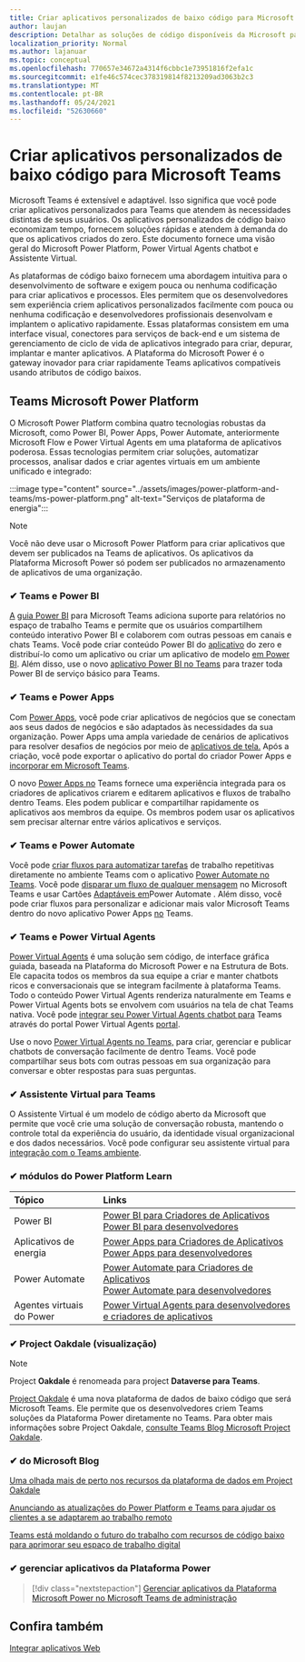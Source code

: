 ```yaml
---
title: Criar aplicativos personalizados de baixo código para Microsoft Teams
author: laujan
description: Detalhar as soluções de código disponíveis da Microsoft para Teams
localization_priority: Normal
ms.author: lajanuar
ms.topic: conceptual
ms.openlocfilehash: 770657e34672a4314f6cbbc1e73951816f2efa1c
ms.sourcegitcommit: e1fe46c574cec378319814f8213209ad3063b2c3
ms.translationtype: MT
ms.contentlocale: pt-BR
ms.lasthandoff: 05/24/2021
ms.locfileid: "52630660"
---
```

# <a name="create-low-code-custom-apps-for-microsoft-teams"></a>Criar aplicativos personalizados de baixo código para Microsoft Teams

Microsoft Teams é extensível e adaptável. Isso significa que você pode criar aplicativos personalizados para Teams que atendem às necessidades distintas de seus usuários. Os aplicativos personalizados de código baixo economizam tempo, fornecem soluções rápidas e atendem à demanda do que os aplicativos criados do zero. Este documento fornece uma visão geral do Microsoft Power Platform, Power Virtual Agents chatbot e Assistente Virtual.

As plataformas de código baixo fornecem uma abordagem intuitiva para o desenvolvimento de software e exigem pouca ou nenhuma codificação para criar aplicativos e processos. Eles permitem que os desenvolvedores sem experiência criem aplicativos personalizados facilmente com pouca ou nenhuma codificação e desenvolvedores profissionais desenvolvam e implantem o aplicativo rapidamente. Essas plataformas consistem em uma interface visual, conectores para serviços de back-end e um sistema de gerenciamento de ciclo de vida de aplicativos integrado para criar, depurar, implantar e manter aplicativos. A Plataforma do Microsoft Power é o gateway inovador para criar rapidamente Teams aplicativos compatíveis usando atributos de código baixos.

## <a name="teams-and-microsoft-power-platform"></a>Teams Microsoft Power Platform

O Microsoft Power Platform combina quatro tecnologias robustas da Microsoft, como Power BI, Power Apps, Power Automate, anteriormente Microsoft Flow e Power Virtual Agents em uma plataforma de aplicativos poderosa. Essas tecnologias permitem criar soluções, automatizar processos, analisar dados e criar agentes virtuais em um ambiente unificado e integrado:

:::image type="content" source="../assets/images/power-platform-and-teams/ms-power-platform.png" alt-text="Serviços de plataforma de energia":::

> [!NOTE]
> Você não deve usar o Microsoft Power Platform para criar aplicativos que devem ser publicados na Teams de aplicativos. Os aplicativos da Plataforma Microsoft Power só podem ser publicados no armazenamento de aplicativos de uma organização.

### <a name="-teams-and-power-bi"></a>✔ Teams e Power BI

[A](/power-bi/collaborate-share/service-embed-report-microsoft-teams) [guia Power BI](https://powerbi.microsoft.com/blog/announcing-new-power-bi-tab-for-microsoft-teams/) para Microsoft Teams adiciona suporte para relatórios no espaço de trabalho Teams e permite que os [](/power-bi/collaborate-share/service-collaborate-microsoft-teams) usuários compartilhem conteúdo interativo Power BI e colaborem com outras pessoas em canais e chats Teams. Você pode criar conteúdo Power BI do [aplicativo](/power-bi/collaborate-share/service-create-distribute-apps) do zero e distribuí-lo como um aplicativo ou criar um aplicativo de modelo [em Power BI](/power-bi/connect-data/service-template-apps-create). Além disso, use o novo [aplicativo Power BI no Teams](https://go.microsoft.com/fwlink/?linkid=2143643) para trazer toda Power BI de serviço básico para Teams.

### <a name="-teams-and-power-apps"></a>✔ Teams e Power Apps

Com [Power Apps](/powerapps/powerapps-overview), você pode criar aplicativos de negócios que se conectam aos seus dados de negócios e são adaptados às necessidades da sua organização.  Power Apps uma ampla variedade de cenários de aplicativos para resolver desafios de negócios por meio de [aplicativos de tela.](/powerapps/maker/#canvas-apps) Após a criação, você pode exportar o aplicativo do portal do criador Power Apps e [incorporar em Microsoft Teams](/power-platform/admin/embed-app-teams).

O novo [Power Apps no](https://go.microsoft.com/fwlink/?linkid=2143374) Teams fornece uma experiência integrada para os criadores de aplicativos criarem e editarem aplicativos e fluxos de trabalho dentro Teams. Eles podem publicar e compartilhar rapidamente os aplicativos aos membros da equipe. Os membros podem usar os aplicativos sem precisar alternar entre vários aplicativos e serviços.

### <a name="-teams-and-power-automate"></a>✔ Teams e Power Automate

Você pode [criar fluxos para automatizar tarefas](https://flow.microsoft.com/connectors/shared_teams/microsoft-teams/) de trabalho repetitivas diretamente no ambiente Teams com o aplicativo [Power Automate no Teams](/power-automate/flows-teams). Você pode [disparar um fluxo de qualquer mensagem](/power-automate/trigger-flow-teams-message) no Microsoft Teams e usar Cartões [Adaptáveis em](/power-automate/create-adaptive-cards)Power Automate . Além disso, você pode criar fluxos para personalizar e adicionar mais valor Microsoft Teams dentro do novo aplicativo Power Apps [no](https://go.microsoft.com/fwlink/?linkid=2143539) Teams.

### <a name="-teams-and-power-virtual-agents"></a>✔ Teams e Power Virtual Agents

[Power Virtual Agents](/power-virtual-agents/fundamentals-what-is-power-virtual-agents) é uma solução sem código, de interface gráfica guiada, baseada na Plataforma do Microsoft Power e na Estrutura de Bots. Ele capacita todos os membros da sua equipe a criar e manter chatbots ricos e conversacionais que se integram facilmente à plataforma Teams. Todo o conteúdo Power Virtual Agents renderiza naturalmente em Teams e Power Virtual Agents bots se envolvem com usuários na tela de chat Teams nativa. Você pode [integrar seu Power Virtual Agents chatbot para](/power-virtual-agents/publication-add-bot-to-microsoft-teams) Teams através do portal Power Virtual Agents [portal](https://powervirtualagents.microsoft.com).

Use o novo [Power Virtual Agents no Teams,](https://aka.ms/pva-teams-docs) para criar, gerenciar e publicar chatbots de conversação facilmente de dentro Teams. Você pode compartilhar seus bots com outras pessoas em sua organização para conversar e obter respostas para suas perguntas.

### <a name="-virtual-assistant-for-teams"></a>✔ Assistente Virtual para Teams

O Assistente Virtual é um modelo de código aberto da Microsoft que permite que você crie uma solução de conversação robusta, mantendo o controle total da experiência do usuário, da identidade visual organizacional e dos dados necessários. Você pode configurar seu assistente virtual para [integração com o Teams ambiente](https://microsoft.github.io/botframework-solutions/clients-and-channels/tutorials/enable-teams/1-intro). 

### <a name="-power-platform-learn-modules"></a>✔ módulos do Power Platform Learn

|  Tópico  |  Links  |
|:---------|:----------------------|
|Power BI|[Power BI para Criadores de Aplicativos](/learn/browse/?expanded=power-platform&products=power-bi&roles=maker)</br>[Power BI para desenvolvedores](/learn/browse/?expanded=power-platform&products=power-bi&roles=developer)|
|Aplicativos de energia|[Power Apps para Criadores de Aplicativos](/learn/browse/?products=power-apps&roles=maker)</br>[Power Apps para desenvolvedores](/learn/browse/?products=power-apps)|
|Power Automate|[Power Automate para Criadores de Aplicativos](/learn/browse/?expanded=power-platform&products=power-automate&roles=maker)</br>[Power Automate para desenvolvedores](/learn/browse/?expanded=power-platform&products=power-automate&roles=developer)|
|Agentes virtuais do Power|[Power Virtual Agents para desenvolvedores e criadores de aplicativos](/learn/browse/?products=power-virtual-agents&expanded=power-platform&roles=maker)|

### <a name="-project-oakdale-preview"></a>✔ Project Oakdale (visualização)

> [!NOTE]
> Project **Oakdale** é renomeada para project **Dataverse para Teams**.

[Project Oakdale](https://techcommunity.microsoft.com/t5/microsoft-teams-blog/teams-is-shaping-the-future-of-work-with-low-code-features-to/ba-p/1507180
) é uma nova plataforma de dados de baixo código que será Microsoft Teams. Ele permite que os desenvolvedores criem Teams soluções da Plataforma Power diretamente no Teams. Para obter mais informações sobre Project Oakdale, [consulte Teams Blog Microsoft Project Oakdale](https://powerapps.microsoft.com/blog/introducing-project-oakdale-a-new-low-code-data-platform-for-microsoft-teams).

### <a name="-microsoft-blog-insights"></a>✔ do Microsoft Blog

[Uma olhada mais de perto nos recursos da plataforma de dados em Project Oakdale](https://powerapps.microsoft.com/blog/a-closer-look-at-data-platform-capabilities-in-project-oakdale/)

[Anunciando as atualizações do Power Platform e Teams para ajudar os clientes a se adaptarem ao trabalho remoto](https://cloudblogs.microsoft.com/powerplatform/2020/05/19/announcing-power-platform-and-teams-updates-to-help-customers-adapt-to-remote-work/)

[Teams está moldando o futuro do trabalho com recursos de código baixo para aprimorar seu espaço de trabalho digital](https://techcommunity.microsoft.com/t5/microsoft-teams-blog/teams-is-shaping-the-future-of-work-with-low-code-features-to/ba-p/1507180)

### <a name="-managing-power-platform-apps"></a>✔ gerenciar aplicativos da Plataforma Power

> [!div class="nextstepaction"]
> [Gerenciar aplicativos da Plataforma Microsoft Power no Microsoft Teams de administração](/microsoftteams/manage-power-platform-apps)

## <a name="see-also"></a>Confira também

[Integrar aplicativos Web](~/samples/integrate-web-apps-overview.md)
